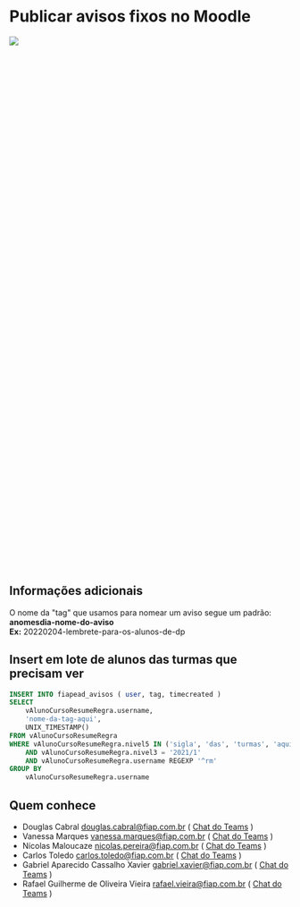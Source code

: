 # Publicar avisos fixos no Moodle

<div style="height: 950px; overflow-x:scroll;">
    <img src="../publicacao-avisos-fixos-no-moodle.svg" style="max-width: initial;">
</div>

## Informações adicionais

O nome da "tag" que usamos para nomear um aviso segue um padrão: **anomesdia-nome-do-aviso**<br />
**Ex:** 20220204-lembrete-para-os-alunos-de-dp

## Insert em lote de alunos das turmas que precisam ver

```sql
INSERT INTO fiapead_avisos ( user, tag, timecreated )
SELECT
    vAlunoCursoResumeRegra.username,
    'nome-da-tag-aqui',
    UNIX_TIMESTAMP()
FROM vAlunoCursoResumeRegra
WHERE vAlunoCursoResumeRegra.nivel5 IN ('sigla', 'das', 'turmas', 'aqui')
    AND vAlunoCursoResumeRegra.nivel3 = '2021/1'
    AND vAlunoCursoResumeRegra.username REGEXP '^rm'
GROUP BY
    vAlunoCursoResumeRegra.username
```

## Quem conhece

- Douglas Cabral <douglas.cabral@fiap.com.br> 
( [Chat do Teams](https://teams.microsoft.com/l/chat/0/?users=douglas.cabral@fiap.com.br) )
- Vanessa Marques <vanessa.marques@fiap.com.br> 
( [Chat do Teams](https://teams.microsoft.com/l/chat/0/?users=vanessa.marques@fiap.com.br) )
- Nícolas Maloucaze <nicolas.pereira@fiap.com.br> 
( [Chat do Teams](https://teams.microsoft.com/l/chat/0/?users=nicolas.pereira@fiap.com.br) )
- Carlos Toledo <carlos.toledo@fiap.com.br>
( [Chat do Teams](https://teams.microsoft.com/l/chat/0/?users=carlos.toledo@fiap.com.br) )
- Gabriel Aparecido Cassalho Xavier <gabriel.xavier@fiap.com.br>
( [Chat do Teams](https://teams.microsoft.com/l/chat/0/?users=gabriel.xavier@fiap.com.br) )
- Rafael Guilherme de Oliveira Vieira <rafael.vieira@fiap.com.br>
( [Chat do Teams](https://teams.microsoft.com/l/chat/0/?users=rafael.vieira@fiap.com.br) )